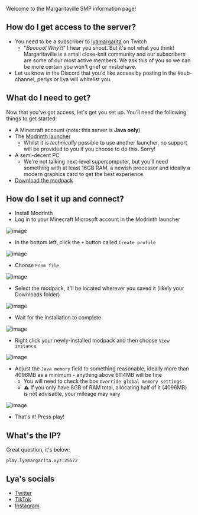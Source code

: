 Welcome to the Margaritaville SMP information page!

## How do I get access to the server?
- You need to be a subscriber to [lyamargarita](https://www.twitch.tv/lyamargarita) on Twitch
  - "_Booooo! Why?!_" I hear you shout. But it's not what you think! Margaritaville is a small close-knit community and our subscribers are some of our most active members. We ask this of you so we can be more certain you won't grief or misbehave.
- Let us know in the Discord that you'd like access by posting in the #sub-channel, periys or Lya will whitelist you.

## What do I need to get?
Now that you've got access, let's get you set up. You'll need the following things to get started:
- A Minecraft account (note: this server is **Java only**)
- The [Modrinth launcher](https://modrinth.com/app)
  - Whilst it is _technically_ possible to use another launcher, no support will be provided to you if you choose to do this. Sorry!
- A semi-decent PC
  - We're not talking next-level supercomputer, but you'll need something with at least 16GB RAM, a newish processor and ideally a modern graphics card to get the best experience.
- [Download the modpack](https://mega.nz/file/7coHRSYZ#x64e5yvNc-L6B_t7XfbQE9-HaCaltvpAuAo2J6hhXxU)

## How do I set it up and connect?
- Install Modrinth
- Log in to your Minecraft Microsoft account in the Modrinth launcher

![image](https://github.com/user-attachments/assets/d028a1e1-bf28-433b-8520-e82243d2f61f)

- In the bottom left, click the `+` button called `Create profile`

![image](https://github.com/user-attachments/assets/ce723699-9e54-47e2-8608-f75759810bee)

- Choose `From file`

![image](https://github.com/user-attachments/assets/792f20d3-e62e-4ce3-8675-c87db5bb45a1)

- Select the modpack, it'll be located wherever you saved it (likely your Downloads folder)

![image](https://github.com/user-attachments/assets/56fdbdd1-313d-46fb-9f0f-149742612bf2)

- Wait for the installation to complete

![image](https://github.com/user-attachments/assets/8bd8e45f-8dac-4eac-a79d-4b74f32225ac)

- Right click your newly-installed modpack and then choose `View instance`

![image](https://github.com/user-attachments/assets/7f08f550-8b96-4abc-b022-c3c6ae61cce0)

- Adjust the `Java memory` field to something reasonable, ideally more than 4096MB as a minimum - anything above 6114MB will be fine
  - You will need to check the box `Override global memory settings`
  - ⚠️ If you only have 8GB of RAM total, allocating half of it (4096MB) is not advisable, your mileage may vary

 ![image](https://github.com/user-attachments/assets/ca03256f-491c-421e-a7d7-6d46a10b4416)

- That's it! Press play!

## What's the IP?
Great question, it's below:
```
play.lyamargarita.xyz:25572
```

## Lya's socials
- [Twitter](https://twitter.com/lyamargaritaa)
- [TikTok](https://www.tiktok.com/@lyamargarita)
- [Instagram](https://www.instagram.com/lyamargarita)
